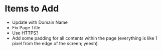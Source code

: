 # Items to Add

* Update with Domain Name
* Fix Page Title
* Use HTTPS? 
* Add some padding for all contents within the page (everything is like 1 pixel from the edge of the screen; yeesh)